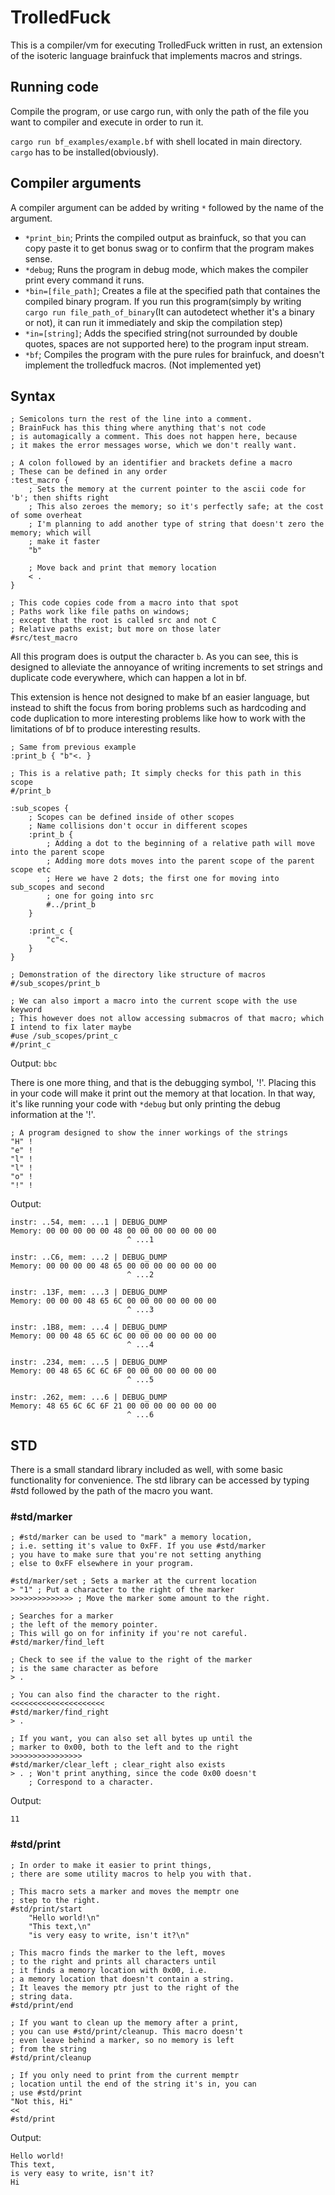 # TrolledFuck
This is a compiler/vm for executing TrolledFuck written in rust, an extension of the isoteric language brainfuck that
implements macros and strings.

## Running code
Compile the program, or use cargo run, with only the path of the file you want to
compiler and execute in order to run it.

``cargo run bf_examples/example.bf`` with shell located in main directory. ``cargo`` has to be installed(obviously).

## Compiler arguments
A compiler argument can be added by writing ``*`` followed by the name of the argument.

* ``*print_bin``; Prints the compiled output as brainfuck, so that you can copy paste it to get bonus swag or to confirm that the program makes sense.
* ``*debug``; Runs the program in debug mode, which makes the compiler print every command it runs.
* ``*bin=[file_path]``; Creates a file at the specified path that containes the compiled binary program. If you run this program(simply by writing ``cargo run file_path_of_binary``(It can autodetect whether it's a binary or not), it can run it immediately and skip the compilation step)
* ``*in=[string]``; Adds the specified string(not surrounded by double quotes, spaces are not supported here) to the program input stream.
* ``*bf``; Compiles the program with the pure rules for brainfuck, and doesn't implement the trolledfuck macros. (Not implemented yet)

## Syntax
```
; Semicolons turn the rest of the line into a comment.
; BrainFuck has this thing where anything that's not code
; is automagically a comment. This does not happen here, because
; it makes the error messages worse, which we don't really want.

; A colon followed by an identifier and brackets define a macro
; These can be defined in any order
:test_macro {
    ; Sets the memory at the current pointer to the ascii code for 'b'; then shifts right
    ; This also zeroes the memory; so it's perfectly safe; at the cost of some overheat
    ; I'm planning to add another type of string that doesn't zero the memory; which will
    ; make it faster
    "b" 
    
    ; Move back and print that memory location
    < .
}

; This code copies code from a macro into that spot 
; Paths work like file paths on windows;
; except that the root is called src and not C
; Relative paths exist; but more on those later
#src/test_macro
```
All this program does is output the character ``b``.
As you can see, this is designed to alleviate the annoyance of writing
increments to set strings and duplicate code everywhere, which can happen a lot in bf.

This extension is hence not designed to make bf an easier language, but instead to shift the focus
from boring problems such as hardcoding and code duplication to more interesting problems
like how to work with the limitations of bf to produce interesting results.

```
; Same from previous example
:print_b { "b"<. }

; This is a relative path; It simply checks for this path in this scope 
#/print_b

:sub_scopes {
    ; Scopes can be defined inside of other scopes
    ; Name collisions don't occur in different scopes
    :print_b {
        ; Adding a dot to the beginning of a relative path will move into the parent scope
        ; Adding more dots moves into the parent scope of the parent scope etc
        ; Here we have 2 dots; the first one for moving into sub_scopes and second 
        ; one for going into src 
        #../print_b
    }

    :print_c {
        "c"<.
    }
}

; Demonstration of the directory like structure of macros
#/sub_scopes/print_b

; We can also import a macro into the current scope with the use keyword
; This however does not allow accessing submacros of that macro; which I intend to fix later maybe
#use /sub_scopes/print_c
#/print_c
```
Output: ``bbc``

There is one more thing, and that is the debugging symbol, '!'. Placing this in your code
will make it print out the memory at that location. In that way, it's like running
your code with ``*debug`` but only printing the debug information at the '!'.
```
; A program designed to show the inner workings of the strings
"H" !
"e" !
"l" !
"l" !
"o" !
"!" !
```
Output:

```
instr: ..54, mem: ...1 | DEBUG_DUMP
Memory: 00 00 00 00 00 48 00 00 00 00 00 00 00
                          ^ ...1

instr: ..C6, mem: ...2 | DEBUG_DUMP
Memory: 00 00 00 00 48 65 00 00 00 00 00 00 00
                          ^ ...2

instr: .13F, mem: ...3 | DEBUG_DUMP
Memory: 00 00 00 48 65 6C 00 00 00 00 00 00 00
                          ^ ...3

instr: .1B8, mem: ...4 | DEBUG_DUMP
Memory: 00 00 48 65 6C 6C 00 00 00 00 00 00 00
                          ^ ...4

instr: .234, mem: ...5 | DEBUG_DUMP
Memory: 00 48 65 6C 6C 6F 00 00 00 00 00 00 00
                          ^ ...5

instr: .262, mem: ...6 | DEBUG_DUMP
Memory: 48 65 6C 6C 6F 21 00 00 00 00 00 00 00
                          ^ ...6
```

## STD
There is a small standard library included as well, with some basic functionality for convenience. The std library can be accessed by typing #std followed by the path of the macro you want.

### #std/marker
```
; #std/marker can be used to "mark" a memory location,
; i.e. setting it's value to 0xFF. If you use #std/marker
; you have to make sure that you're not setting anything
; else to 0xFF elsewhere in your program.

#std/marker/set ; Sets a marker at the current location
> "1" ; Put a character to the right of the marker
>>>>>>>>>>>>>> ; Move the marker some amount to the right.

; Searches for a marker
; the left of the memory pointer.
; This will go on for infinity if you're not careful.
#std/marker/find_left

; Check to see if the value to the right of the marker
; is the same character as before
> .

; You can also find the character to the right.
<<<<<<<<<<<<<<<<<<<<<
#std/marker/find_right
> .

; If you want, you can also set all bytes up until the
; marker to 0x00, both to the left and to the right
>>>>>>>>>>>>>>>>
#std/marker/clear_left ; clear_right also exists
> . ; Won't print anything, since the code 0x00 doesn't
    ; Correspond to a character.
```
Output:
```
11
```

### #std/print
```
; In order to make it easier to print things,
; there are some utility macros to help you with that.

; This macro sets a marker and moves the memptr one
; step to the right.
#std/print/start
    "Hello world!\n"
    "This text,\n"
    "is very easy to write, isn't it?\n"

; This macro finds the marker to the left, moves
; to the right and prints all characters until
; it finds a memory location with 0x00, i.e.
; a memory location that doesn't contain a string.
; It leaves the memory ptr just to the right of the
; string data.
#std/print/end

; If you want to clean up the memory after a print,
; you can use #std/print/cleanup. This macro doesn't
; even leave behind a marker, so no memory is left
; from the string
#std/print/cleanup

; If you only need to print from the current memptr
; location until the end of the string it's in, you can
; use #std/print
"Not this, Hi"
<<
#std/print
```
Output:
```
Hello world!
This text,
is very easy to write, isn't it?
Hi
```